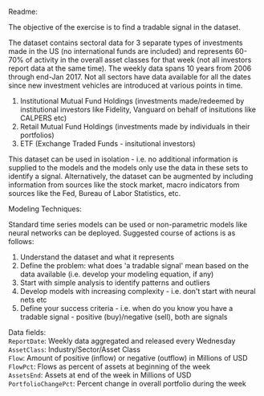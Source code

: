 Readme:

The objective of the exercise is to find a tradable signal in the dataset. 

The dataset contains sectoral data for 3 separate types of investments made in the US  (no international funds are included) and represents 60-70% of activity in the overall asset classes for that week (not all investors report data at the same time). The weekly data spans 10 years from 2006 through end-Jan 2017. Not all sectors have data available for all the dates since new investment vehicles are introduced at various points in time. 

1. Institutional Mutual Fund Holdings (investments made/redeemed by institutional investors like Fidelity, Vanguard on behalf of insitutions like CALPERS etc)
2. Retail Mutual Fund Holdings (investments made by individuals in their portfolios) 
3. ETF (Exchange Traded Funds - insitutional investors)

This dataset can be used in isolation - i.e. no additional information is supplied to the models and the models only use the data in these sets to identify a signal. Alternatively, the dataset can be augmented by including information from sources like the stock market, macro indicators from sources like the Fed, Bureau of Labor Statistics, etc.

Modeling Techniques:

Standard time series models can be used or non-parametric models like neural networks can be deployed. Suggested course of actions is as follows:

1. Understand the dataset and what it represents
2. Define the problem: what does 'a tradable signal' mean based on the data available (i.e. develop your modeling equation, if any)
3. Start with simple analysis to identify patterns and outliers
4. Develop models with increasing complexity - i.e. don't start with neural nets etc
5. Define your success criteria - i.e. when do you know you have a tradable signal - positive (buy)/negative (sell), both are signals

Data fields:  
`ReportDate`: Weekly data aggregated and released every Wednesday  
`AssetClass`: Industry/Sector/Asset Class	  
`Flow`: Amount of positive (inflow) or negative (outflow) in Millions of USD 	  
`FlowPct`: Flows as percent of assets at beginning of the week  
`AssetsEnd`: Assets at end of the week in Millions of USD  
`PortfolioChangePct`: Percent change in overall portfolio during the week
